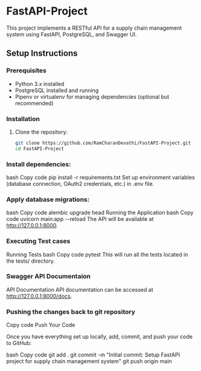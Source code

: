 # FastAPI-Project


This project implements a RESTful API for a supply chain management system using FastAPI, PostgreSQL, and Swagger UI.

## Setup Instructions

### Prerequisites

- Python 3.x installed
- PostgreSQL installed and running
- Pipenv or virtualenv for managing dependencies (optional but recommended)

### Installation

1. Clone the repository:
   ```bash
   git clone https://github.com/RamCharanDevathi/FastAPI-Project.git
   cd FastAPI-Project

### Install dependencies:

bash
Copy code
pip install -r requirements.txt
Set up environment variables (database connection, OAuth2 credentials, etc.) in .env file.

### Apply database migrations:

bash
Copy code
alembic upgrade head
Running the Application
bash
Copy code
uvicorn main:app --reload
The API will be available at http://127.0.0.1:8000.


### Executing Test cases
Running Tests
bash
Copy code
pytest
This will run all the tests located in the tests/ directory.

### Swagger API Documentaion

API Documentation
API documentation can be accessed at http://127.0.0.1:8000/docs.


### Pushing the changes back to git repository
Copy code
Push Your Code

Once you have everything set up locally, add, commit, and push your code to GitHub:

bash
Copy code
git add .
git commit -m "Initial commit: Setup FastAPI project for supply chain management system"
git push origin main
